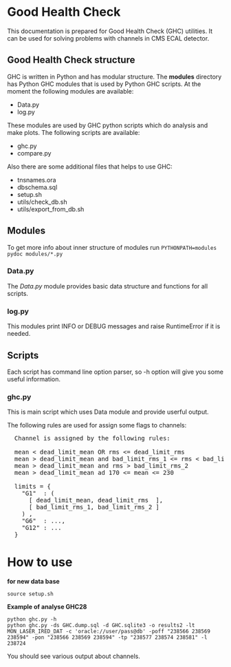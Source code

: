 Good Health Check
=================

This documentation is prepared for Good Health Check (GHC) utilities. It can be used for
solving problems with channels in CMS ECAL detector.

Good Health Check structure
---------------------------
GHC is written in Python and has modular structure. The **modules** directory has Python GHC modules that is used by Python GHC scripts. At the moment the following modules are available:

  * Data.py
  * log.py

These modules are used by GHC python scripts which do analysis and make plots. The following scripts are available:

  * ghc.py
  * compare.py

Also there are some additional files that helps to use GHC:

  * tnsnames.ora
  * dbschema.sql
  * setup.sh
  * utils/check_db.sh
  * utils/export_from_db.sh

Modules
-------

To get more info about inner structure of modules run `PYTHONPATH=modules pydoc modules/*.py`

### Data.py  

The *Data.py* module provides basic data structure and functions for all scripts.

### log.py ###

This modules print INFO or DEBUG messages and raise RuntimeError if it is needed.

Scripts
-------

Each script has command line option parser, so -h option will give you some useful information.

### ghc.py ###

This is main script which uses Data module and provide userful output.
 
The following rules are used for assign some flags to channels:

<pre>
  Channel is assigned by the following rules: 

  mean < dead_limit_mean OR rms <= dead_limit_rms                     ~> DP**
  mean > dead_limit_mean and bad_limit_rms_1 <= rms < bad_limit_rms_2 ~> LR**
  mean > dead_limit_mean and rms > bad_limit_rms_2                    ~> VLR**
  mean > dead_limit_mean ad 170 <= mean <= 230                        ~> BP**

  limits = {
    "G1"  : (
      [ dead_limit_mean, dead_limit_rms  ],
      [ bad_limit_rms_1, bad_limit_rms_2 ]
    ) ,
    "G6"  : ...,
    "G12" : ...
  }
</pre>


How to use
==========

**for new data base**

    source setup.sh

**Example of analyse GHC28**

    python ghc.py -h
    python ghc.py -ds GHC.dump.sql -d GHC.sqlite3 -o results2 -lt MON_LASER_IRED_DAT -c 'oracle://user/pass@db' -poff "238566 238569 238594" -pon "238566 238569 238594" -tp "238577 238574 238581" -l 238724

You should see various output about channels.
